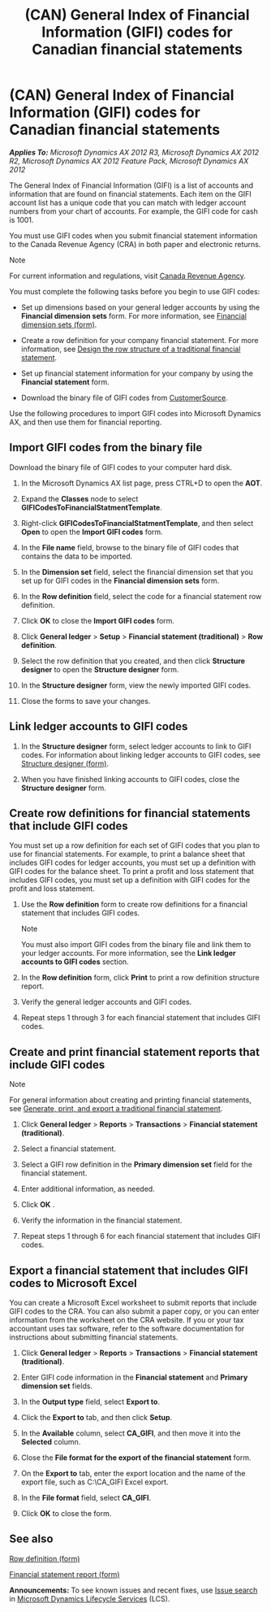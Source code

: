 ﻿---
title: (CAN) General Index of Financial Information (GIFI) codes for Canadian financial statements
TOCTitle: (CAN) General Index of Financial Information (GIFI) codes for Canadian financial statements
ms:assetid: 69e8a761-1faa-48fc-9cc1-638ae426c069
ms:mtpsurl: https://technet.microsoft.com/en-us/library/Aa585796(v=AX.60)
ms:contentKeyID: 36057975
ms.date: 04/18/2014
mtps_version: v=AX.60
---

# (CAN) General Index of Financial Information (GIFI) codes for Canadian financial statements 


_**Applies To:** Microsoft Dynamics AX 2012 R3, Microsoft Dynamics AX 2012 R2, Microsoft Dynamics AX 2012 Feature Pack, Microsoft Dynamics AX 2012_

The General Index of Financial Information (GIFI) is a list of accounts and information that are found on financial statements. Each item on the GIFI account list has a unique code that you can match with ledger account numbers from your chart of accounts. For example, the GIFI code for cash is 1001.

You must use GIFI codes when you submit financial statement information to the Canada Revenue Agency (CRA) in both paper and electronic returns.


> [!NOTE]
> <P>For current information and regulations, visit <A href="http://www.cra-arc.gc.ca/menu-eng.html">Canada Revenue Agency</A>.</P>



You must complete the following tasks before you begin to use GIFI codes:

  - Set up dimensions based on your general ledger accounts by using the **Financial dimension sets** form. For more information, see [Financial dimension sets (form)](https://technet.microsoft.com/en-us/library/aa597282\(v=ax.60\)).

  - Create a row definition for your company financial statement. For more information, see [Design the row structure of a traditional financial statement](design-the-row-structure-of-a-traditional-financial-statement.md).

  - Set up financial statement information for your company by using the **Financial statement** form.

  - Download the binary file of GIFI codes from [CustomerSource](http://go.microsoft.com/fwlink/?linkid=84597).

Use the following procedures to import GIFI codes into Microsoft Dynamics AX, and then use them for financial reporting.

## Import GIFI codes from the binary file

Download the binary file of GIFI codes to your computer hard disk.

1.  In the Microsoft Dynamics AX list page, press CTRL+D to open the **AOT**.

2.  Expand the **Classes** node to select **GIFICodesToFinancialStatmentTemplate**.

3.  Right-click **GIFICodesToFinancialStatmentTemplate**, and then select **Open** to open the **Import GIFI codes** form.

4.  In the **File name** field, browse to the binary file of GIFI codes that contains the data to be imported.

5.  In the **Dimension set** field, select the financial dimension set that you set up for GIFI codes in the **Financial dimension sets** form.

6.  In the **Row definition** field, select the code for a financial statement row definition.

7.  Click **OK** to close the **Import GIFI codes** form.

8.  Click **General ledger** \> **Setup** \> **Financial statement (traditional)** \> **Row definition**.

9.  Select the row definition that you created, and then click **Structure designer** to open the **Structure designer** form.

10. In the **Structure designer** form, view the newly imported GIFI codes.

11. Close the forms to save your changes.

## Link ledger accounts to GIFI codes

1.  In the **Structure designer** form, select ledger accounts to link to GIFI codes. For information about linking ledger accounts to GIFI codes, see [Structure designer (form)](https://technet.microsoft.com/en-us/library/aa552297\(v=ax.60\)).

2.  When you have finished linking accounts to GIFI codes, close the **Structure designer** form.

## Create row definitions for financial statements that include GIFI codes

You must set up a row definition for each set of GIFI codes that you plan to use for financial statements. For example, to print a balance sheet that includes GIFI codes for ledger accounts, you must set up a definition with GIFI codes for the balance sheet. To print a profit and loss statement that includes GIFI codes, you must set up a definition with GIFI codes for the profit and loss statement.

1.  Use the **Row definition** form to create row definitions for a financial statement that includes GIFI codes.
    

    > [!NOTE]
    > <P>You must also import GIFI codes from the binary file and link them to your ledger accounts. For more information, see the <STRONG>Link ledger accounts to GIFI codes</STRONG> section.</P>



2.  In the **Row definition** form, click **Print** to print a row definition structure report.

3.  Verify the general ledger accounts and GIFI codes.

4.  Repeat steps 1 through 3 for each financial statement that includes GIFI codes.

## Create and print financial statement reports that include GIFI codes


> [!NOTE]
> <P>For general information about creating and printing financial statements, see <A href="generate-print-and-export-a-traditional-financial-statement.md">Generate, print, and export a traditional financial statement</A>.</P>



1.  Click **General ledger** \> **Reports** \> **Transactions** \> **Financial statement (traditional)**.

2.  Select a financial statement.

3.  Select a GIFI row definition in the **Primary dimension set** field for the financial statement.

4.  Enter additional information, as needed.

5.  Click **OK** .

6.  Verify the information in the financial statement.

7.  Repeat steps 1 through 6 for each financial statement that includes GIFI codes.

## Export a financial statement that includes GIFI codes to Microsoft Excel

You can create a Microsoft Excel worksheet to submit reports that include GIFI codes to the CRA. You can also submit a paper copy, or you can enter information from the worksheet on the CRA website. If you or your tax accountant uses tax software, refer to the software documentation for instructions about submitting financial statements.

1.  Click **General ledger** \> **Reports** \> **Transactions** \> **Financial statement (traditional)**.

2.  Enter GIFI code information in the **Financial statement** and **Primary dimension set** fields.

3.  In the **Output type** field, select **Export to**.

4.  Click the **Export to** tab, and then click **Setup**.

5.  In the **Available** column, select **CA\_GIFI**, and then move it into the **Selected** column.

6.  Close the **File format for the export of the financial statement** form.

7.  On the **Export to** tab, enter the export location and the name of the export file, such as C:\\CA\_GIFI Excel export.

8.  In the **File format** field, select **CA\_GIFI**.

9.  Click **OK** to close the form.

## See also

[Row definition (form)](https://technet.microsoft.com/en-us/library/aa557429\(v=ax.60\))

[Financial statement report (form)](https://technet.microsoft.com/en-us/library/aa585230\(v=ax.60\))

  
**Announcements:** To see known issues and recent fixes, use [Issue search](http://go.microsoft.com/fwlink/?linkid=389258) in [Microsoft Dynamics Lifecycle Services](http://go.microsoft.com/fwlink/?linkid=306505) (LCS).

